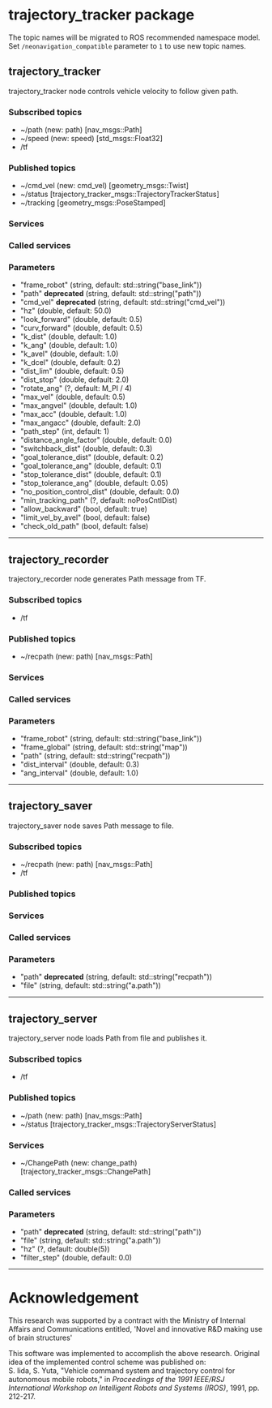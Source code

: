 # trajectory_tracker package

The topic names will be migrated to ROS recommended namespace model.
Set `/neonavigation_compatible` parameter to `1` to use new topic names.

## trajectory_tracker

trajectory_tracker node controls vehicle velocity to follow given path.

### Subscribed topics

* ~/path (new: path) [nav_msgs::Path]
* ~/speed (new: speed) [std_msgs::Float32]
* /tf

### Published topics

* ~/cmd_vel (new: cmd_vel) [geometry_msgs::Twist]
* ~/status [trajectory_tracker_msgs::TrajectoryTrackerStatus]
* ~/tracking [geometry_msgs::PoseStamped]

### Services


### Called services


### Parameters

* "frame_robot" (string, default: std::string("base_link"))
* "path" **deprecated** (string, default: std::string("path"))
* "cmd_vel" **deprecated** (string, default: std::string("cmd_vel"))
* "hz" (double, default: 50.0)
* "look_forward" (double, default: 0.5)
* "curv_forward" (double, default: 0.5)
* "k_dist" (double, default: 1.0)
* "k_ang" (double, default: 1.0)
* "k_avel" (double, default: 1.0)
* "k_dcel" (double, default: 0.2)
* "dist_lim" (double, default: 0.5)
* "dist_stop" (double, default: 2.0)
* "rotate_ang" (?, default: M_PI / 4)
* "max_vel" (double, default: 0.5)
* "max_angvel" (double, default: 1.0)
* "max_acc" (double, default: 1.0)
* "max_angacc" (double, default: 2.0)
* "path_step" (int, default: 1)
* "distance_angle_factor" (double, default: 0.0)
* "switchback_dist" (double, default: 0.3)
* "goal_tolerance_dist" (double, default: 0.2)
* "goal_tolerance_ang" (double, default: 0.1)
* "stop_tolerance_dist" (double, default: 0.1)
* "stop_tolerance_ang" (double, default: 0.05)
* "no_position_control_dist" (double, default: 0.0)
* "min_tracking_path" (?, default: noPosCntlDist)
* "allow_backward" (bool, default: true)
* "limit_vel_by_avel" (bool, default: false)
* "check_old_path" (bool, default: false)

----

## trajectory_recorder

trajectory_recorder node generates Path message from TF.

### Subscribed topics

* /tf

### Published topics

* ~/recpath (new: path) [nav_msgs::Path]

### Services


### Called services


### Parameters

* "frame_robot" (string, default: std::string("base_link"))
* "frame_global" (string, default: std::string("map"))
* "path" (string, default: std::string("recpath"))
* "dist_interval" (double, default: 0.3)
* "ang_interval" (double, default: 1.0)

----

## trajectory_saver

trajectory_saver node saves Path message to file.

### Subscribed topics

* ~/recpath (new: path) [nav_msgs::Path]
* /tf

### Published topics


### Services


### Called services


### Parameters

* "path" **deprecated** (string, default: std::string("recpath"))
* "file" (string, default: std::string("a.path"))

----

## trajectory_server

trajectory_server node loads Path from file and publishes it.

### Subscribed topics

* /tf

### Published topics

* ~/path (new: path) [nav_msgs::Path]
* ~/status [trajectory_tracker_msgs::TrajectoryServerStatus]

### Services

* ~/ChangePath (new: change_path) [trajectory_tracker_msgs::ChangePath]

### Called services


### Parameters

* "path" **deprecated** (string, default: std::string("path"))
* "file" (string, default: std::string("a.path"))
* "hz" (?, default: double(5))
* "filter_step" (double, default: 0.0)

----


# Acknowledgement

This research was supported by a contract with the Ministry of Internal Affairs and Communications entitled, 'Novel and innovative R&D making use of brain structures'


This software was implemented to accomplish the above research.
Original idea of the implemented control scheme was published on:  
S. Iida, S. Yuta, "Vehicle command system and trajectory control for autonomous mobile robots," in *Proceedings of the 1991 IEEE/RSJ International Workshop on Intelligent Robots and Systems (IROS)*, 1991, pp. 212-217.
